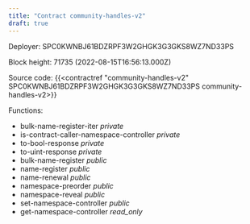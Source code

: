 ```yaml
---
title: "Contract community-handles-v2"
draft: true
---
```

Deployer: SPC0KWNBJ61BDZRPF3W2GHGK3G3GKS8WZ7ND33PS


 



Block height: 71735 (2022-08-15T16:56:13.000Z)

Source code: {{<contractref "community-handles-v2" SPC0KWNBJ61BDZRPF3W2GHGK3G3GKS8WZ7ND33PS community-handles-v2>}}

Functions:

* bulk-name-register-iter _private_
* is-contract-caller-namespace-controller _private_
* to-bool-response _private_
* to-uint-response _private_
* bulk-name-register _public_
* name-register _public_
* name-renewal _public_
* namespace-preorder _public_
* namespace-reveal _public_
* set-namespace-controller _public_
* get-namespace-controller _read_only_
